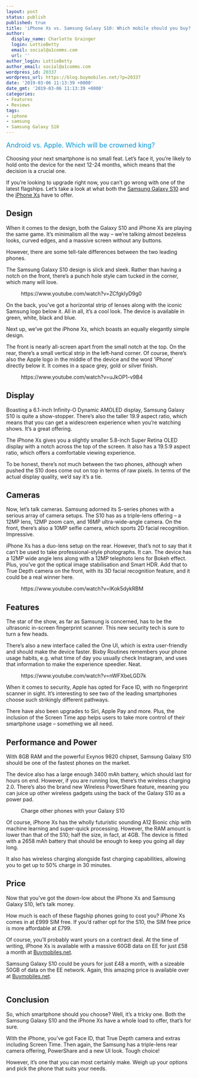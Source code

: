 ```yaml
---
layout: post
status: publish
published: true
title: 'iPhone Xs vs. Samsung Galaxy S10: Which mobile should you buy?'
author:
  display_name: Charlotte Grainger
  login: LottieBetty
  email: social@a1comms.com
  url: ''
author_login: LottieBetty
author_email: social@a1comms.com
wordpress_id: 20337
wordpress_url: https://blog.buymobiles.net/?p=20337
date: '2019-03-06 11:13:39 +0000'
date_gmt: '2019-03-06 11:13:39 +0000'
categories:
- Features
- Reviews
tags:
- iphone
- samsung
- Samsung Galaxy S10
---
```

<p><!-- wp:paragraph --></p>
<p><span class="postStandFirst" style="color: #0896d5; line-height: 26px; font-size: 18px;">Android vs. Apple. Which will be crowned king?</span></p>
<p><!-- /wp:paragraph --></p>
<p><!-- wp:paragraph --></p>
<p>Choosing your next smartphone is no small feat. Let&rsquo;s face it, you&rsquo;re likely to hold onto the device for the next 12-24 months, which means that the decision is a crucial one.</p>
<p><!-- /wp:paragraph --></p>
<p><!-- wp:paragraph --></p>
<p>If you&rsquo;re looking to upgrade right now, you can&rsquo;t go wrong with one of the latest flagships. Let&rsquo;s take a look at what both the <a href="https://www.buymobiles.net/samsung/galaxy-s10-128gb-black" target="_blank" rel="noopener noreferrer">Samsung Galaxy S10</a> and the <a href="https://www.buymobiles.net/apple/iphone-xs-64gb-gold" target="_blank" rel="noopener noreferrer">iPhone Xs</a> have to offer.</p>
<p><!-- /wp:paragraph --></p>
<p><!-- wp:heading --></p>
<h2>Design</h2>
<p><!-- /wp:heading --></p>
<p><!-- wp:paragraph --></p>
<p>When it comes to the design, both the Galaxy S10 and iPhone Xs are playing the same game. It&rsquo;s minimalism all the way &ndash; we&rsquo;re talking almost bezeless looks, curved edges, and a massive screen without any buttons.</p>
<p><!-- /wp:paragraph --></p>
<p><!-- wp:paragraph --></p>
<p>However, there are some tell-tale differences between the two leading phones.</p>
<p><!-- /wp:paragraph --></p>
<p><!-- wp:paragraph --></p>
<p>The Samsung Galaxy S10 design is slick and sleek. Rather than having a notch on the front, there&rsquo;s a punch hole style cam tucked in the corner, which many will love.</p>
<p><!-- /wp:paragraph --></p>
<p><!-- wp:core-embed/youtube {"url":"https://www.youtube.com/watch?v=ZCfgkIyD9g0","type":"video","providerNameSlug":"youtube","className":"wp-embed-aspect-16-9 wp-has-aspect-ratio"} --></p>
<figure class="wp-block-embed-youtube wp-block-embed is-type-video is-provider-youtube wp-embed-aspect-16-9 wp-has-aspect-ratio">
<div class="wp-block-embed__wrapper">
https://www.youtube.com/watch?v=ZCfgkIyD9g0
</div>
</figure>
<p><!-- /wp:core-embed/youtube --></p>
<p><!-- wp:paragraph --></p>
<p>On the back, you&rsquo;ve got a horizontal strip of lenses along with the iconic Samsung logo below it. All in all, it&rsquo;s a cool look. The device is available in green, white, black and blue.</p>
<p><!-- /wp:paragraph --></p>
<p><!-- wp:paragraph --></p>
<p>Next up, we&rsquo;ve got the iPhone Xs, which boasts an equally elegantly simple design.</p>
<p><!-- /wp:paragraph --></p>
<p><!-- wp:paragraph --></p>
<p>The front is nearly all-screen apart from the small notch at the top. On the rear, there&rsquo;s a small vertical strip in the left-hand corner. Of course, there&rsquo;s also the Apple logo in the middle of the device and the word &lsquo;iPhone&rsquo; directly below it. It comes in a space grey, gold or silver finish.</p>
<p><!-- /wp:paragraph --></p>
<p><!-- wp:core-embed/youtube {"url":"https://www.youtube.com/watch?v=uJkOP1-v9B4","type":"video","providerNameSlug":"youtube","className":"wp-embed-aspect-16-9 wp-has-aspect-ratio"} --></p>
<figure class="wp-block-embed-youtube wp-block-embed is-type-video is-provider-youtube wp-embed-aspect-16-9 wp-has-aspect-ratio">
<div class="wp-block-embed__wrapper">
https://www.youtube.com/watch?v=uJkOP1-v9B4
</div>
</figure>
<p><!-- /wp:core-embed/youtube --></p>
<p><!-- wp:heading --></p>
<h2>Display</h2>
<p><!-- /wp:heading --></p>
<p><!-- wp:paragraph --></p>
<p>Boasting a 6.1-inch Infinity-O Dynamic AMOLED display, Samsung Galaxy S10 is quite a show-stopper. There&rsquo;s also the taller 19.9 aspect ratio, which means that you can get a widescreen experience when you&rsquo;re watching shows. It&rsquo;s a great offering.</p>
<p><!-- /wp:paragraph --></p>
<p><!-- wp:paragraph --></p>
<p>The iPhone Xs gives you a slightly smaller 5.8-inch Super Retina OLED display with a notch across the top of the screen. It also has a 19.5:9 aspect ratio, which offers a comfortable viewing experience.</p>
<p><!-- /wp:paragraph --></p>
<p><!-- wp:paragraph --></p>
<p>To be honest, there&rsquo;s not much between the two phones, although when pushed the S10 does come out on top in terms of raw pixels. In terms of the actual display quality, we&rsquo;d say it&rsquo;s a tie.</p>
<p><!-- /wp:paragraph --></p>
<p><!-- wp:heading --></p>
<h2>Cameras</h2>
<p><!-- /wp:heading --></p>
<p><!-- wp:paragraph --></p>
<p>Now, let&rsquo;s talk cameras. Samsung adorned its S-series phones with a serious array of camera setups. The S10 has as a triple-lens offering &ndash; a 12MP lens, 12MP zoom cam, and 16MP ultra-wide-angle camera. On the front, there&rsquo;s also a 10MP selfie camera, which sports 2D facial recognition. Impressive.</p>
<p><!-- /wp:paragraph --></p>
<p><!-- wp:paragraph --></p>
<p>iPhone Xs has a duo-lens setup on the rear. However, that&rsquo;s not to say that it can&rsquo;t be used to take professional-style photographs. It can. The device has a 12MP wide angle lens along with a 12MP telephoto lens for Bokeh effect. Plus, you&rsquo;ve got the optical image stabilisation and Smart HDR. Add that to True Depth camera on the front, with its 3D facial recognition feature, and it could be a real winner here.</p>
<p><!-- /wp:paragraph --></p>
<p><!-- wp:core-embed/youtube {"url":"https://www.youtube.com/watch?v=IKok5dykRBM","type":"video","providerNameSlug":"youtube","className":"wp-embed-aspect-16-9 wp-has-aspect-ratio"} --></p>
<figure class="wp-block-embed-youtube wp-block-embed is-type-video is-provider-youtube wp-embed-aspect-16-9 wp-has-aspect-ratio">
<div class="wp-block-embed__wrapper">
https://www.youtube.com/watch?v=IKok5dykRBM
</div>
</figure>
<p><!-- /wp:core-embed/youtube --></p>
<p><!-- wp:heading --></p>
<h2>Features</h2>
<p><!-- /wp:heading --></p>
<p><!-- wp:paragraph --></p>
<p>The star of the show, as far as Samsung is concerned, has to be the ultrasonic in-screen fingerprint scanner. This new security tech is sure to turn a few heads.</p>
<p><!-- /wp:paragraph --></p>
<p><!-- wp:paragraph --></p>
<p>There&rsquo;s also a new interface called the One UI, which is extra user-friendly and should make the device faster. Bixby Routines remembers your phone usage habits, e.g. what time of day you usually check Instagram, and uses that information to make the experience speedier. Neat.</p>
<p><!-- /wp:paragraph --></p>
<p><!-- wp:core-embed/youtube {"url":"https://www.youtube.com/watch?v=nWFXbeLGD7k","type":"video","providerNameSlug":"youtube","className":"wp-embed-aspect-16-9 wp-has-aspect-ratio"} --></p>
<figure class="wp-block-embed-youtube wp-block-embed is-type-video is-provider-youtube wp-embed-aspect-16-9 wp-has-aspect-ratio">
<div class="wp-block-embed__wrapper">
https://www.youtube.com/watch?v=nWFXbeLGD7k
</div>
</figure>
<p><!-- /wp:core-embed/youtube --></p>
<p><!-- wp:paragraph --></p>
<p>When it comes to security, Apple has opted for Face ID, with no fingerprint scanner in sight. It&rsquo;s interesting to see two of the leading smartphones choose such strikingly different pathways.</p>
<p><!-- /wp:paragraph --></p>
<p><!-- wp:paragraph --></p>
<p>There have also been upgrades to Siri, Apple Pay and more. Plus, the inclusion of the Screen Time app helps users to take more control of their smartphone usage &ndash; something we all need.</p>
<p><!-- /wp:paragraph --></p>
<p><!-- wp:heading --></p>
<h2>Performance and Power</h2>
<p><!-- /wp:heading --></p>
<p><!-- wp:paragraph --></p>
<p>With 8GB RAM and the powerful Exynos 9820 chipset, Samsung Galaxy S10 should be one of the fastest phones on the market.</p>
<p><!-- /wp:paragraph --></p>
<p><!-- wp:paragraph --></p>
<p>The device also has a large enough 3400 mAh battery, which should last for hours on end. However, if you are running low, there&rsquo;s the wireless charging 2.0. There&rsquo;s also the brand new Wireless PowerShare feature, meaning you can juice up other wireless gadgets using the back of the Galaxy S10 as a power pad.</p>
<p><!-- /wp:paragraph --></p>
<p><!-- wp:image {"id":20346} --></p>
<figure class="wp-block-image"><img src="https://storage.googleapis.com/a1comms-blog-buymobiles/1/2019/03/samsung-galaxy-s10-powershare.jpg" alt="" class="wp-image-20346"/><br />
<figcaption>Charge other phones with your Galaxy S10</figcaption>
</figure>
<p><!-- /wp:image --></p>
<p><!-- wp:paragraph --></p>
<p>Of course, iPhone Xs has the wholly futuristic sounding A12 Bionic chip with machine learning and super-quick processing. However, the RAM amount is lower than that of the S10; half the size, in fact, at 4GB. The device is fitted with a 2658 mAh battery that should be enough to keep you going all day long.</p>
<p><!-- /wp:paragraph --></p>
<p><!-- wp:paragraph --></p>
<p>It also has wireless charging alongside fast charging capabilities, allowing you to get up to 50% charge in 30 minutes.</p>
<p><!-- /wp:paragraph --></p>
<p><!-- wp:heading --></p>
<h2>Price</h2>
<p><!-- /wp:heading --></p>
<p><!-- wp:paragraph --></p>
<p>Now that you&rsquo;ve got the down-low about the iPhone Xs and Samsung Galaxy S10, let&rsquo;s talk money.</p>
<p><!-- /wp:paragraph --></p>
<p><!-- wp:paragraph --></p>
<p>How much is each of these flagship phones going to cost you? iPhone Xs comes in at &pound;999 SIM free. If you&rsquo;d rather opt for the S10, the SIM free price is more affordable at &pound;799.</p>
<p><!-- /wp:paragraph --></p>
<p><!-- wp:paragraph --></p>
<p>Of course, you&rsquo;ll probably want yours on a contract deal. At the time of writing, iPhone Xs is available with a massive 60GB data on EE for just &pound;58 a month at <a href="https://www.buymobiles.net/apple/iphone-xs-64gb-gold" target="_blank" rel="noopener noreferrer">Buymobiles.net</a>.</p>
<p><!-- /wp:paragraph --></p>
<p><!-- wp:paragraph --></p>
<p>Samsung Galaxy S10 could be yours for just &pound;48 a month, with a sizeable 50GB of data on the EE network. Again, this amazing price is available over at <a rel="noopener noreferrer" href="https://www.buymobiles.net/samsung/galaxy-s10-128gb-black" target="_blank">Buymobiles.net</a>.</p>
<p><!-- /wp:paragraph --></p>
<p><!-- wp:image {"id":20352,"linkDestination":"custom"} --></p>
<figure class="wp-block-image"><a href="https://www.buymobiles.net/apple/iphone-xs-64gb-gold"><img src="https://storage.googleapis.com/a1comms-blog-buymobiles/1/2019/03/bm-blog-iphone-xs.jpg" alt="" class="wp-image-20352"/></a></figure>
<p><!-- /wp:image --></p>
<p><!-- wp:heading --></p>
<h2>Conclusion</h2>
<p><!-- /wp:heading --></p>
<p><!-- wp:paragraph --></p>
<p>So, which smartphone should you choose? Well, it&rsquo;s a tricky one. Both the Samsung Galaxy S10 and the iPhone Xs have a whole load to offer, that&rsquo;s for sure.</p>
<p><!-- /wp:paragraph --></p>
<p><!-- wp:paragraph --></p>
<p>With the iPhone, you&rsquo;ve got Face ID, that True Depth camera and extras including Screen Time. Then again, the Samsung has a triple-lens rear camera offering, PowerShare and a new UI look. Tough choice!</p>
<p><!-- /wp:paragraph --></p>
<p><!-- wp:paragraph --></p>
<p>However, it&rsquo;s one that you can most certainly make. Weigh up your options and pick the phone that suits your needs.</p>
<p><!-- /wp:paragraph --></p>
<p><!-- wp:image {"id":20159,"linkDestination":"custom"} --></p>
<figure class="wp-block-image"><a href="https://www.buymobiles.net/samsung/galaxy-s10-128gb-black"><img src="https://storage.googleapis.com/a1comms-blog-buymobiles/1/bm-blog-advert-samsung-galaxy-s10.jpg" alt="" class="wp-image-20159"/></a></figure>
<p><!-- /wp:image --></p>
